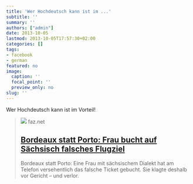 ```yaml
---
title: 'Wer Hochdeutsch kann ist im ...'
subtitle: ''
summary: ''
authors: ["admin"]
date: 2013-10-05
lastmod: 2013-10-05T17:57:30+02:00
categories: []
tags:
- facebook
- german
featured: no
image:
  caption: ''
  focal_point: ''
  preview_only: no
slug: ''
---
```

Wer Hochdeutsch kann ist im Vorteil!
> [![](https://media0.faz.net/ppmedia/aktuell/gesellschaft/789640344/1.1890858/facebook_teaser/links-bordeaux-rechts-porto.jpg)](http://www.faz.net/aktuell/gesellschaft/bordeaux-statt-porto-frau-bucht-auf-saechsisch-falsches-flugziel-11890813.html)
> faz.net
> ## [Bordeaux statt Porto: Frau bucht auf Sächsisch falsches Flugziel](http://www.faz.net/aktuell/gesellschaft/bordeaux-statt-porto-frau-bucht-auf-saechsisch-falsches-flugziel-11890813.html)
>
>Bordeaux statt Porto: Eine Frau mit sächsischem Dialekt hat am Telefon versehentlich das falsche Ticket gebucht. Sie klagte deshalb vor Gericht – und verlor.


